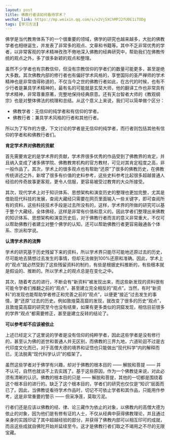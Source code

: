 ```yaml
---
layout: post
title: 佛教行者该如何看待学术？
wechat_link: https://mp.weixin.qq.com/s/v2VjSXChMPJ2fU0E1iTODg
tags: [学习方法]
---
```


佛学是当代教育体系下的一个很重要的领域，佛学的研究也越来越多，大批的佛教学者也相继诞生，并发表了非常多的观点、文章和书籍等。其中不乏非常优秀的学者，以非常客观的学术精神孜孜不倦地深入佛教的经典研究中，帮助我们在佛教传统的观点之外，多了很多新颖的观点和整理。



虽然不少学者也有宗教信仰，但没有宗教信仰的学者们的数量可能更多，甚至是绝大多数。其次佛教内部的修行者也有偏好学术风格的，享誉国际的圣严禅师的学术精神也是非常值得称道的，不仅当今之世的佛教行者如此，在古代的时候，也有不少行者是兼具学术精神的，最有名的可能就是玄奘大师，他的翻译工作也非常具有学术精神，非常尊重原著，完整地保持经典原意。还有天台智者大师的《教观纲宗》也是对整体佛法的梳理和总结。从这个意义上来说，我们可以简单做个区分：



* 佛教学者：无信仰的纯学者和有信仰的学者。
* 佛教行者：兼具学术风格的行者和其他行者。



所以为了写作的方便，下文讨论的学者是无信仰的纯学者，而行者则包括其他有信仰的学者和和佛教行者们。



**肯定学术界对佛教的贡献**



首先需要肯定的是学术界的贡献，学术界很多优秀的作品受到了佛教界的肯定，并且纳入变成了诸多佛学院、佛教教育机构的官方教材，可见对其肯定程度之高，非一般作品了。其次，学术上的很多观点也有帮助“还原”了很多的佛教历史，在佛教传统讲述之外，新增了很多有价值的史料参考，这些史料参考比起很多超越普通人经验的传奇故事更客观，更令人信服，更容易被受过教育的大众所接受。



其次，现代学术上对于知识体系、思想架构和演变历史的整理也更加完整，尤其是借助现代科技的发展，查阅大藏经只需要在网页里面输入一些关键字，即可查阅所有的资料，这些科技技术手段是过去所没有的，这样，学术界的所做的研究可以基于整个大藏经，全体佛经，这样是非常有价值和意义的。因此学者们整理出来佛教的知识体系、思想架构和演变历史后，对于佛教行者而言的意义非常重大，不仅可以帮助佛教行者建立对整个佛学的认知，还可以帮助佛教行者更容易融通各个体系、宗派和学说。



**认清学术界的流弊**



学术的研究基于历史残留下来的资料，所以学术界只能尽可能地还原过去的历史，尽可能地去猜想过去发生的事情，但却无法做到100%还原和准确。因此，学术上的“观点”就必然受到了这些残留资料的制约，有些是根据史料推断的，有些根本就是假设的、推断的。所以学术上的观点总是在变化之中。


其次，随着考古的进行，不断会有“新资料”被发现出来，而这些新发现的资料很有可能令学者们推翻之前的“观点”，甚至建立完全相反的“观点”。当然，有时“新资料”的发现也能帮助学者修正和完善之前的“观点”，以便更“接近”过去发生的事情，更“还原”过去的历史。例如敦煌莫高窟的发现，就改变了很多的历史“观点”，且敦煌莫高窟的研究至今也没有结束，如果有更多类似的洞窟发现，相信目前很多的学界“观点”都需要修正，甚至是建立反转的结论了。



**可以参考却不应该被依止**



上述已经定义了这里说的学者是没有信仰的纯粹学者，因此这些学者是没有修行的，甚至认为佛的逝世和普通人并无区别，而佛教的三界九地，六道轮迴不过是古代印度文化而已，对于高僧大德的境界和证悟也只能做出“现代科学”内的解释而已，无法脱离“现代科学认识”的框架了。



虽然这些学者对于佛学有兴趣，却对于佛教的根本目的 —— 解脱和菩提 —— 并不认可，自然也就谈不上去实践了。基于这些原因，作为一个佛教徒来说，对此必须有清晰的认识。佛教的根本目的只是 —— 解脱和菩提，其他的一切都是围绕着这个根本目的进行的。缺乏了这个根本目的，学者们的研究也仅仅是“知识”层面而已了。因此，当佛教徒看待学术作品时，切记不可依止学者和其作品，只能用作参考，这是非常重要的警示 —— 但采净莲，莫取污泥。



行者们还是应该以佛教的经、律、论三藏作为依止的对象，以佛教内的高僧大德为依止的对象，因为他们是有修有证的人士，不仅从经典中获得佛教理论，并且通过亲身的实践印证了其中超越经验的部分，并获得了佛教内部可以相互印可的成就，而且这些成就自佛陀开始并延续至今。这才是佛教行者们取之不竭用之不尽的无限宝藏。

